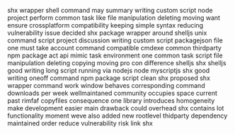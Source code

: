 shx wrapper shell command may summary writing custom script node project perform common task like file manipulation deleting moving want ensure crossplatform compatibility keeping simple syntax reducing vulnerability issue decided shx package wrapper around shelljs unix command script project discussion writing custom script packagejson file one must take account command compatible cmdexe common thirdparty npm package act api mimic task environment one common task script file manipulation deleting copying moving pro con difference shelljs shx shelljs good writing long script running via nodejs node myscriptjs shx good writing oneoff command npm package script clean shx proposed shx wrapper command work window behaves corresponding command downloads per week wellmaintaned community occupies space current past rimfaf copyfiles consequence one library introduces homogeneity make development easier main drawback could overhead shx contains lot functionality moment weve also added new rootlevel thidparty dependency maintained order reduce vulnerability risk link shx